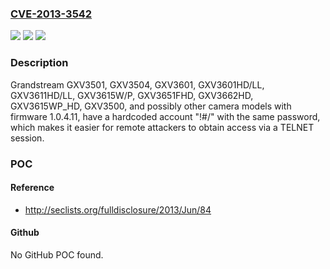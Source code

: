 ### [CVE-2013-3542](https://cve.mitre.org/cgi-bin/cvename.cgi?name=CVE-2013-3542)
![](https://img.shields.io/static/v1?label=Product&message=n%2Fa&color=blue)
![](https://img.shields.io/static/v1?label=Version&message=n%2Fa&color=blue)
![](https://img.shields.io/static/v1?label=Vulnerability&message=n%2Fa&color=brighgreen)

### Description

Grandstream GXV3501, GXV3504, GXV3601, GXV3601HD/LL, GXV3611HD/LL, GXV3615W/P, GXV3651FHD, GXV3662HD, GXV3615WP_HD, GXV3500, and possibly other camera models with firmware 1.0.4.11, have a hardcoded account "!#/" with the same password, which makes it easier for remote attackers to obtain access via a TELNET session.

### POC

#### Reference
- http://seclists.org/fulldisclosure/2013/Jun/84

#### Github
No GitHub POC found.

